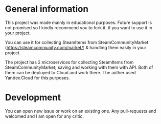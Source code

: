 # General information #
This project was made mainly in educational purposes.
Future support is not promised so I kindly recommend you to fork it, if you want to use it in your project.

You can use it for collecting SteamItems from SteamCommunityMarket (https://steamcommunity.com/market/) & handling them easily in your project.

The project has 2 microservices for collecting SteamItems from SteamCommunityMarket; saving and working with them with API.
Both of them can be deployed to Cloud and work there.
The auther used Yandex.Cloud for this purposes.

# Development #
You can open new issue or work on an existing one. Any pull-requests and welcomed and I am open for any critic.
